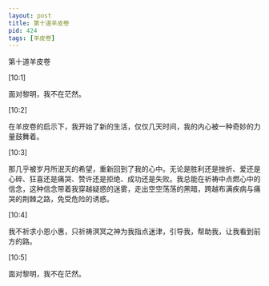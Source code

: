 ```yaml
---
layout: post
title: 第十道羊皮卷
pid: 424
tags: [羊皮卷]
---
```


第十道羊皮卷

[10:1]

面对黎明，我不在茫然。

[10:2]

在羊皮卷的启示下，我开始了新的生活，仅仅几天时间，我的内心被一种奇妙的力量鼓舞着。

[10:3]

那几乎被岁月所泯灭的希望，重新回到了我的心中。无论是胜利还是挫折、爱还是心碎、狂喜还是痛哭、赞许还是拒绝、成功还是失败。我总能在祈祷中点燃心中的信念，这种信念带着我穿越疑惑的迷雾，走出空空荡荡的黑暗，跨越布满疾病与痛哭的荆棘之路，免受危险的诱惑。

[10:4]

我不祈求小恩小惠，只祈祷溟冥之神为我指点迷津，引导我，帮助我，让我看到前方的路。

[10:5]

面对黎明，我不在茫然。